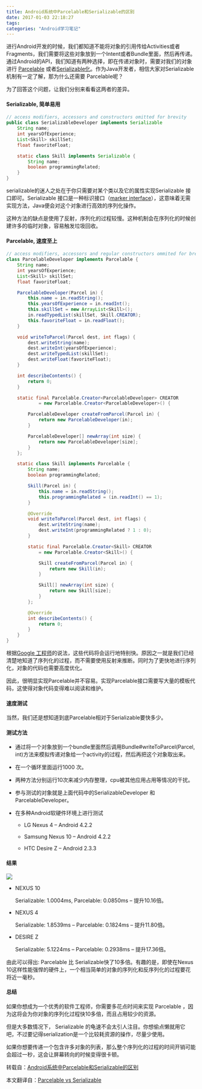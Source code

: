 ```yaml
---
title: Android系统中Parcelable和Serializable的区别
date: 2017-01-03 22:18:27
tags:
categories: "Android学习笔记"
---
```


进行Android开发的时候，我们都知道不能将对象的引用传给Activities或者Fragments，我们需要将这些对象放到一个Intent或者Bundle里面，然后再传递。
通过Android的API，我们知道有两种选择，即在传递对象时，需要对我们的对象进行 [Parcelable](https://developer.android.com/reference/android/os/Parcelable.html) 或者[Serializable化](https://developer.android.com/reference/java/io/Serializable.html)。作为Java开发者，相信大家对Serializable 机制有一定了解，那为什么还需要 Parcelable呢？

为了回答这个问题，让我们分别来看看这两者的差异。

#### Serializable, 简单易用

```java
// access modifiers, accessors and constructors omitted for brevity
public class SerializableDeveloper implements Serializable
    String name;
    int yearsOfExperience;
    List<Skill> skillSet;
    float favoriteFloat;

    static class Skill implements Serializable {
        String name;
        boolean programmingRelated;
    }
}
```

serializable的迷人之处在于你只需要对某个类以及它的属性实现Serializable 接口即可。Serializable 接口是一种标识接口（[marker interface](http://javapapers.com/core-java/abstract-and-interface-core-java-2/what-is-a-java-marker-interface/)），这意味着无需实现方法，Java便会对这个对象进行高效的序列化操作。

这种方法的缺点是使用了反射，序列化的过程较慢。这种机制会在序列化的时候创建许多的临时对象，容易触发垃圾回收。

<!--more-->

#### Parcelable, 速度至上

```java
// access modifiers, accessors and regular constructors ommited for brevity
class ParcelableDeveloper implements Parcelable {
    String name;
    int yearsOfExperience;
    List<Skill> skillSet;
    float favoriteFloat;

    ParcelableDeveloper(Parcel in) {
        this.name = in.readString();
        this.yearsOfExperience = in.readInt();
        this.skillSet = new ArrayList<Skill>();
        in.readTypedList(skillSet, Skill.CREATOR);
        this.favoriteFloat = in.readFloat();
    }

    void writeToParcel(Parcel dest, int flags) {
        dest.writeString(name);
        dest.writeInt(yearsOfExperience);
        dest.writeTypedList(skillSet);
        dest.writeFloat(favoriteFloat);
    }

    int describeContents() {
        return 0;
    }

    static final Parcelable.Creator<ParcelableDeveloper> CREATOR
            = new Parcelable.Creator<ParcelableDeveloper>() {

        ParcelableDeveloper createFromParcel(Parcel in) {
            return new ParcelableDeveloper(in);
        }

        ParcelableDeveloper[] newArray(int size) {
            return new ParcelableDeveloper[size];
        }
    };

    static class Skill implements Parcelable {
        String name;
        boolean programmingRelated;

        Skill(Parcel in) {
            this.name = in.readString();
            this.programmingRelated = (in.readInt() == 1);
        }

        @Override
        void writeToParcel(Parcel dest, int flags) {
            dest.writeString(name);
            dest.writeInt(programmingRelated ? 1 : 0);
        }

        static final Parcelable.Creator<Skill> CREATOR
            = new Parcelable.Creator<Skill>() {

            Skill createFromParcel(Parcel in) {
                return new Skill(in);
            }

            Skill[] newArray(int size) {
                return new Skill[size];
            }
        };

        @Override
        int describeContents() {
            return 0;
        }
    }
}
```

根据[Google 工程师](http://stackoverflow.com/questions/3611843/is-using-serializable-in-android-bad/3612364#3612364)的说法，这些代码将会运行地特别快。原因之一就是我们已经清楚地知道了序列化的过程，而不需要使用反射来推断。同时为了更快地进行序列化，对象的代码也需要高度优化。

因此，很明显实现Parcelable并不容易。实现Parcelable接口需要写大量的模板代码，这使得对象代码变得难以阅读和维护。

#### 速度测试

当然，我们还是想知道到底Parcelable相对于Serializable要快多少。

#### 测试方法

  * 通过将一个对象放到一个bundle里面然后调用Bundle#writeToParcel(Parcel, int)方法来模拟传递对象给一个activity的过程，然后再把这个对象取出来。

  * 在一个循环里面运行1000 次。

  * 两种方法分别运行10次来减少内存整理，cpu被其他应用占用等情况的干扰。

  * 参与测试的对象就是上面代码中的SerializableDeveloper 和 ParcelableDeveloper。

  * 在多种Android软硬件环境上进行测试

      - LG Nexus 4 – Android 4.2.2

      - Samsung Nexus 10 – Android 4.2.2

      - HTC Desire Z – Android 2.3.3

#### 结果

![](/images/categories/android/android_notes/003_android_handler_leaks/parcelable-vs-serializable.png)

  * NEXUS 10

    Serializable: 1.0004ms,  Parcelable: 0.0850ms – 提升10.16倍。

  * NEXUS 4

    Serializable: 1.8539ms – Parcelable: 0.1824ms – 提升11.80倍。

  * DESIRE Z

    Serializable: 5.1224ms – Parcelable: 0.2938ms – 提升17.36倍。

由此可以得出: Parcelable 比 Serializable快了10多倍。有趣的是，即使在Nexus 10这样性能强悍的硬件上，一个相当简单的对象的序列化和反序列化的过程要花将近一毫秒。

#### 总结

如果你想成为一个优秀的软件工程师，你需要多花点时间来实现 Parcelable ，因为这将会为你对象的序列化过程快10多倍，而且占用较少的资源。

但是大多数情况下， Serializable 的龟速不会太引人注目。你想偷点懒就用它吧，不过要记得serialization是一个比较耗资源的操作，尽量少使用。

如果你想要传递一个包含许多对象的列表，那么整个序列化的过程的时间开销可能会超过一秒，这会让屏幕转向的时候变得很卡顿。



转载自：[Android系统中Parcelable和Serializable的区别](http://greenrobot.me/devpost/android-parcelable-serializable/)

本文翻译自：[Parcelable vs Serializable](http://www.developerphil.com/parcelable-vs-serializable/)
